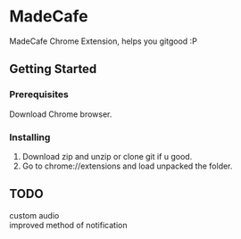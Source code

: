 # MadeCafe
MadeCafe Chrome Extension, helps you gitgood :P

## Getting Started
### Prerequisites
Download Chrome browser.
### Installing
1) Download zip and unzip or clone git if u good.  
2) Go to chrome://extensions and load unpacked the folder.

## TODO
custom audio  
improved method of notification  
